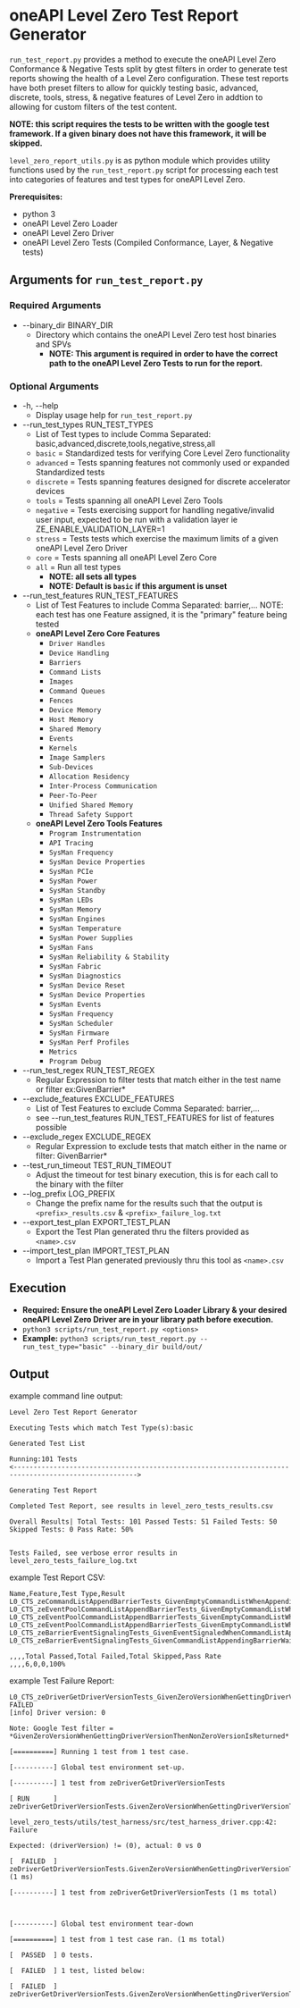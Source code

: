# oneAPI Level Zero Test Report Generator

`run_test_report.py` provides a method to execute the oneAPI Level Zero Conformance & Negative Tests split by gtest filters in order to generate test reports showing the health of a Level Zero configuration. These test reports have both preset filters to allow for quickly testing basic, advanced, discrete, tools, stress, & negative features of Level Zero in addtion to allowing for custom filters of the test content.

**NOTE: this script requires the tests to be written with the google test framework. If a given binary does not have this framework, it will be skipped.**

`level_zero_report_utils.py` is as python module which provides utility functions used by the `run_test_report.py` script for processing each test into categories of features and test types for oneAPI Level Zero.

**Prerequisites:**
 * python 3
 * oneAPI Level Zero Loader
 * oneAPI Level Zero Driver
 * oneAPI Level Zero Tests (Compiled Conformance, Layer, & Negative tests)

## Arguments for `run_test_report.py`
### Required Arguments
 * --binary_dir BINARY_DIR
   * Directory which contains the oneAPI Level Zero test host binaries and SPVs
     * **NOTE: This argument is required in order to have the correct path to the oneAPI Level Zero Tests to run for the report.**
### Optional Arguments
 * -h, --help
   * Display usage help for `run_test_report.py`
 * --run_test_types RUN_TEST_TYPES
   * List of Test types to include Comma Separated: basic,advanced,discrete,tools,negative,stress,all
   * `basic` = Standardized tests for verifying Core Level Zero functionality
   * `advanced` = Tests spanning features not commonly used or expanded Standardized tests
   * `discrete` = Tests spanning features designed for discrete accelerator devices
   * `tools` = Tests spanning all oneAPI Level Zero Tools
   * `negative` = Tests exercising support for handling negative/invalid user input, expected to be run with a validation layer ie ZE_ENABLE_VALIDATION_LAYER=1
   * `stress` = Tests tests which exercise the maximum limits of a given oneAPI Level Zero Driver
   * `core` = Tests spanning all oneAPI Level Zero Core
   * `all` = Run all test types
     * **NOTE: all sets all types**
     * **NOTE: Default is `basic` if this argument is unset**
 * --run_test_features RUN_TEST_FEATURES
   * List of Test Features to include Comma Separated: barrier,... NOTE: each test has one Feature assigned, it is the "primary" feature being tested
   * **oneAPI Level Zero Core Features**
     * `Driver Handles`
     * `Device Handling`
     * `Barriers`
     * `Command Lists`
     * `Images`
     * `Command Queues`
     * `Fences`
     * `Device Memory`
     * `Host Memory`
     * `Shared Memory`
     * `Events`
     * `Kernels`
     * `Image Samplers`
     * `Sub-Devices`
     * `Allocation Residency`
     * `Inter-Process Communication`
     * `Peer-To-Peer`
     * `Unified Shared Memory`
     * `Thread Safety Support`
   * **oneAPI Level Zero Tools Features**
     * `Program Instrumentation`
     * `API Tracing`
     * `SysMan Frequency`
     * `SysMan Device Properties`
     * `SysMan PCIe`
     * `SysMan Power`
     * `SysMan Standby`
     * `SysMan LEDs`
     * `SysMan Memory`
     * `SysMan Engines`
     * `SysMan Temperature`
     * `SysMan Power Supplies`
     * `SysMan Fans`
     * `SysMan Reliability & Stability`
     * `SysMan Fabric`
     * `SysMan Diagnostics`
     * `SysMan Device Reset`
     * `SysMan Device Properties`
     * `SysMan Events`
     * `SysMan Frequency`
     * `SysMan Scheduler`
     * `SysMan Firmware`
     * `SysMan Perf Profiles`
     * `Metrics`
     * `Program Debug`
 * --run_test_regex RUN_TEST_REGEX
   * Regular Expression to filter tests that match either in the test name or filter ex:GivenBarrier*
 * --exclude_features EXCLUDE_FEATURES
   * List of Test Features to exclude Comma Separated: barrier,...
   * see --run_test_features RUN_TEST_FEATURES for list of features possible
 * --exclude_regex EXCLUDE_REGEX
   * Regular Expression to exclude tests that match either in the name or filter: GivenBarrier*
 * --test_run_timeout TEST_RUN_TIMEOUT
   * Adjust the timeout for test binary execution, this is for each call to the binary with the filter
 * --log_prefix LOG_PREFIX
   * Change the prefix name for the results such that the output is `<prefix>_results.csv` & `<prefix>_failure_log.txt`
* --export_test_plan EXPORT_TEST_PLAN
   * Export the Test Plan generated thru the filters provided as `<name>.csv`
* --import_test_plan IMPORT_TEST_PLAN
   * Import a Test Plan generated previously thru this tool as `<name>.csv`

## Execution
 * **Required: Ensure the oneAPI Level Zero Loader Library & your desired oneAPI Level Zero Driver are in your library path before execution.**
 * `python3 scripts/run_test_report.py <options>`
 * **Example:** `python3 scripts/run_test_report.py --run_test_type="basic" --binary_dir build/out/`

## Output

example command line output:

    Level Zero Test Report Generator

    Executing Tests which match Test Type(s):basic

    Generated Test List

    Running:101 Tests
    <----------------------------------------------------------------------------------------------------->

    Generating Test Report

    Completed Test Report, see results in level_zero_tests_results.csv

    Overall Results| Total Tests: 101 Passed Tests: 51 Failed Tests: 50 Skipped Tests: 0 Pass Rate: 50%


    Tests Failed, see verbose error results in level_zero_tests_failure_log.txt

example Test Report CSV:

    Name,Feature,Test Type,Result
    L0_CTS_zeCommandListAppendBarrierTests_GivenEmptyCommandListWhenAppendingBarrierThenSuccessIsReturned,Barriers,basic,PASSED
    L0_CTS_zeEventPoolCommandListAppendBarrierTests_GivenEmptyCommandListWhenAppendingBarrierWithEventThenSuccessIsReturned,Barriers,basic,PASSED
    L0_CTS_zeEventPoolCommandListAppendBarrierTests_GivenEmptyCommandListWhenAppendingBarrierWithEventsThenSuccessIsReturned,Barriers,basic,PASSED
    L0_CTS_zeEventPoolCommandListAppendBarrierTests_GivenEmptyCommandListWhenAppendingBarrierWithSignalEventAndWaitEventsThenSuccessIsReturned,Barriers,basic,PASSED
    L0_CTS_zeBarrierEventSignalingTests_GivenEventSignaledWhenCommandListAppendingBarrierThenHostDetectsEventSuccessfully,Barriers,basic,PASSED
    L0_CTS_zeBarrierEventSignalingTests_GivenCommandListAppendingBarrierWaitsForEventsWhenHostAndCommandListSendSignalsThenCommandListExecutesSuccessfully,Barriers,basic,PASSED

    ,,,,Total Passed,Total Failed,Total Skipped,Pass Rate
    ,,,,6,0,0,100%

example Test Failure Report:

    L0_CTS_zeDriverGetDriverVersionTests_GivenZeroVersionWhenGettingDriverVersionThenNonZeroVersionIsReturned FAILED
    [info] Driver version: 0

    Note: Google Test filter = *GivenZeroVersionWhenGettingDriverVersionThenNonZeroVersionIsReturned*

    [==========] Running 1 test from 1 test case.

    [----------] Global test environment set-up.

    [----------] 1 test from zeDriverGetDriverVersionTests

    [ RUN      ] zeDriverGetDriverVersionTests.GivenZeroVersionWhenGettingDriverVersionThenNonZeroVersionIsReturned

    level_zero_tests/utils/test_harness/src/test_harness_driver.cpp:42: Failure

    Expected: (driverVersion) != (0), actual: 0 vs 0

    [  FAILED  ] zeDriverGetDriverVersionTests.GivenZeroVersionWhenGettingDriverVersionThenNonZeroVersionIsReturned (1 ms)

    [----------] 1 test from zeDriverGetDriverVersionTests (1 ms total)



    [----------] Global test environment tear-down

    [==========] 1 test from 1 test case ran. (1 ms total)

    [  PASSED  ] 0 tests.

    [  FAILED  ] 1 test, listed below:

    [  FAILED  ] zeDriverGetDriverVersionTests.GivenZeroVersionWhenGettingDriverVersionThenNonZeroVersionIsReturned

